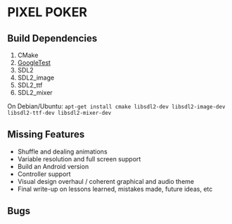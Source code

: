 # PIXEL POKER

## Build Dependencies
1. CMake
2. [GoogleTest](https://github.com/google/googletest)
3. SDL2
4. SDL2_image
5. SDL2_ttf
6. SDL2_mixer

On Debian/Ubuntu: `apt-get install cmake libsdl2-dev libsdl2-image-dev libsdl2-ttf-dev libsdl2-mixer-dev`

## Missing Features
 - Shuffle and dealing animations
 - Variable resolution and full screen support
 - Build an Android version
 - Controller support
 - Visual design overhaul / coherent graphical and audio theme
 - Final write-up on lessons learned, mistakes made, future ideas, etc

## Bugs
